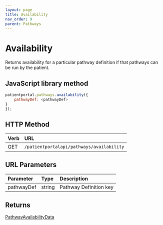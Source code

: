 ```yaml
---
layout: page
title: Availability
nav_order: 9
parent: Pathways
---
```


# Availability

Returns availability for a particular pathway definition if that pathways can be run by the patient.

## JavaScript library method

```javascript
patientportal.pathways.availability({
    pathwayDef: <pathwayDef>
}
});
```

## HTTP Method

| Verb | URL                                               |
|:-----|:--------------------------------------------------|
| GET | `/patientportalapi/pathways/availability` |

## URL Parameters

| Parameter | Type   | Description                                                 |
|:----------|:-------|:------------------------------------------------------------|
| pathwayDef | string | Pathway Definition key |

## Returns

[PathwayAvailabilityData](#_PathwayAvailabilityData)
